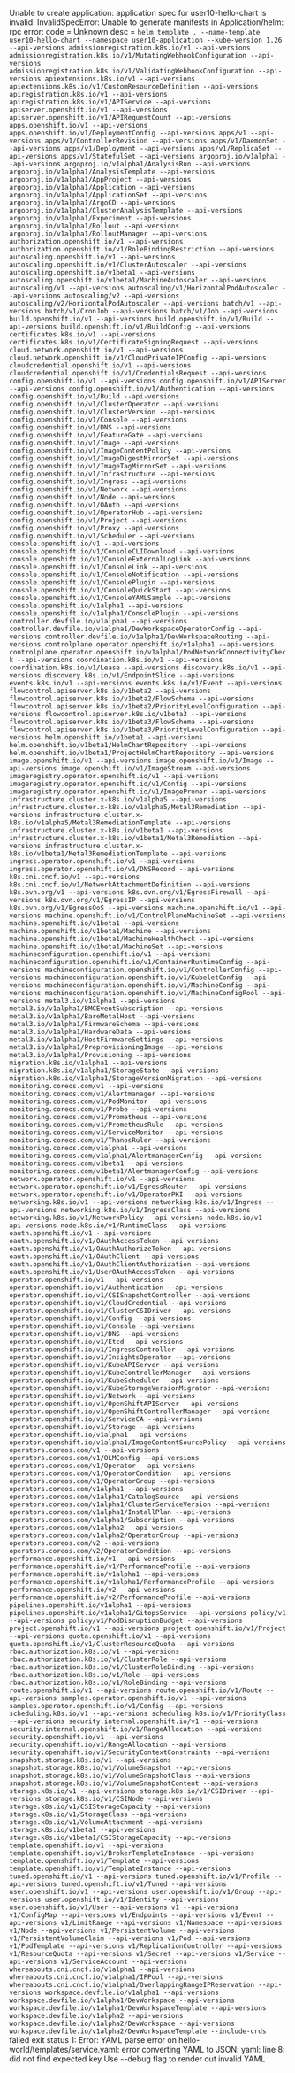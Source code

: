 Unable to create application: application spec for user10-hello-chart is invalid: InvalidSpecError: Unable to generate manifests in Application/helm: rpc error: code = Unknown desc = `helm template . --name-template user10-hello-chart --namespace user10-application --kube-version 1.26 --api-versions admissionregistration.k8s.io/v1 --api-versions admissionregistration.k8s.io/v1/MutatingWebhookConfiguration --api-versions admissionregistration.k8s.io/v1/ValidatingWebhookConfiguration --api-versions apiextensions.k8s.io/v1 --api-versions apiextensions.k8s.io/v1/CustomResourceDefinition --api-versions apiregistration.k8s.io/v1 --api-versions apiregistration.k8s.io/v1/APIService --api-versions apiserver.openshift.io/v1 --api-versions apiserver.openshift.io/v1/APIRequestCount --api-versions apps.openshift.io/v1 --api-versions apps.openshift.io/v1/DeploymentConfig --api-versions apps/v1 --api-versions apps/v1/ControllerRevision --api-versions apps/v1/DaemonSet --api-versions apps/v1/Deployment --api-versions apps/v1/ReplicaSet --api-versions apps/v1/StatefulSet --api-versions argoproj.io/v1alpha1 --api-versions argoproj.io/v1alpha1/AnalysisRun --api-versions argoproj.io/v1alpha1/AnalysisTemplate --api-versions argoproj.io/v1alpha1/AppProject --api-versions argoproj.io/v1alpha1/Application --api-versions argoproj.io/v1alpha1/ApplicationSet --api-versions argoproj.io/v1alpha1/ArgoCD --api-versions argoproj.io/v1alpha1/ClusterAnalysisTemplate --api-versions argoproj.io/v1alpha1/Experiment --api-versions argoproj.io/v1alpha1/Rollout --api-versions argoproj.io/v1alpha1/RolloutManager --api-versions authorization.openshift.io/v1 --api-versions authorization.openshift.io/v1/RoleBindingRestriction --api-versions autoscaling.openshift.io/v1 --api-versions autoscaling.openshift.io/v1/ClusterAutoscaler --api-versions autoscaling.openshift.io/v1beta1 --api-versions autoscaling.openshift.io/v1beta1/MachineAutoscaler --api-versions autoscaling/v1 --api-versions autoscaling/v1/HorizontalPodAutoscaler --api-versions autoscaling/v2 --api-versions autoscaling/v2/HorizontalPodAutoscaler --api-versions batch/v1 --api-versions batch/v1/CronJob --api-versions batch/v1/Job --api-versions build.openshift.io/v1 --api-versions build.openshift.io/v1/Build --api-versions build.openshift.io/v1/BuildConfig --api-versions certificates.k8s.io/v1 --api-versions certificates.k8s.io/v1/CertificateSigningRequest --api-versions cloud.network.openshift.io/v1 --api-versions cloud.network.openshift.io/v1/CloudPrivateIPConfig --api-versions cloudcredential.openshift.io/v1 --api-versions cloudcredential.openshift.io/v1/CredentialsRequest --api-versions config.openshift.io/v1 --api-versions config.openshift.io/v1/APIServer --api-versions config.openshift.io/v1/Authentication --api-versions config.openshift.io/v1/Build --api-versions config.openshift.io/v1/ClusterOperator --api-versions config.openshift.io/v1/ClusterVersion --api-versions config.openshift.io/v1/Console --api-versions config.openshift.io/v1/DNS --api-versions config.openshift.io/v1/FeatureGate --api-versions config.openshift.io/v1/Image --api-versions config.openshift.io/v1/ImageContentPolicy --api-versions config.openshift.io/v1/ImageDigestMirrorSet --api-versions config.openshift.io/v1/ImageTagMirrorSet --api-versions config.openshift.io/v1/Infrastructure --api-versions config.openshift.io/v1/Ingress --api-versions config.openshift.io/v1/Network --api-versions config.openshift.io/v1/Node --api-versions config.openshift.io/v1/OAuth --api-versions config.openshift.io/v1/OperatorHub --api-versions config.openshift.io/v1/Project --api-versions config.openshift.io/v1/Proxy --api-versions config.openshift.io/v1/Scheduler --api-versions console.openshift.io/v1 --api-versions console.openshift.io/v1/ConsoleCLIDownload --api-versions console.openshift.io/v1/ConsoleExternalLogLink --api-versions console.openshift.io/v1/ConsoleLink --api-versions console.openshift.io/v1/ConsoleNotification --api-versions console.openshift.io/v1/ConsolePlugin --api-versions console.openshift.io/v1/ConsoleQuickStart --api-versions console.openshift.io/v1/ConsoleYAMLSample --api-versions console.openshift.io/v1alpha1 --api-versions console.openshift.io/v1alpha1/ConsolePlugin --api-versions controller.devfile.io/v1alpha1 --api-versions controller.devfile.io/v1alpha1/DevWorkspaceOperatorConfig --api-versions controller.devfile.io/v1alpha1/DevWorkspaceRouting --api-versions controlplane.operator.openshift.io/v1alpha1 --api-versions controlplane.operator.openshift.io/v1alpha1/PodNetworkConnectivityCheck --api-versions coordination.k8s.io/v1 --api-versions coordination.k8s.io/v1/Lease --api-versions discovery.k8s.io/v1 --api-versions discovery.k8s.io/v1/EndpointSlice --api-versions events.k8s.io/v1 --api-versions events.k8s.io/v1/Event --api-versions flowcontrol.apiserver.k8s.io/v1beta2 --api-versions flowcontrol.apiserver.k8s.io/v1beta2/FlowSchema --api-versions flowcontrol.apiserver.k8s.io/v1beta2/PriorityLevelConfiguration --api-versions flowcontrol.apiserver.k8s.io/v1beta3 --api-versions flowcontrol.apiserver.k8s.io/v1beta3/FlowSchema --api-versions flowcontrol.apiserver.k8s.io/v1beta3/PriorityLevelConfiguration --api-versions helm.openshift.io/v1beta1 --api-versions helm.openshift.io/v1beta1/HelmChartRepository --api-versions helm.openshift.io/v1beta1/ProjectHelmChartRepository --api-versions image.openshift.io/v1 --api-versions image.openshift.io/v1/Image --api-versions image.openshift.io/v1/ImageStream --api-versions imageregistry.operator.openshift.io/v1 --api-versions imageregistry.operator.openshift.io/v1/Config --api-versions imageregistry.operator.openshift.io/v1/ImagePruner --api-versions infrastructure.cluster.x-k8s.io/v1alpha5 --api-versions infrastructure.cluster.x-k8s.io/v1alpha5/Metal3Remediation --api-versions infrastructure.cluster.x-k8s.io/v1alpha5/Metal3RemediationTemplate --api-versions infrastructure.cluster.x-k8s.io/v1beta1 --api-versions infrastructure.cluster.x-k8s.io/v1beta1/Metal3Remediation --api-versions infrastructure.cluster.x-k8s.io/v1beta1/Metal3RemediationTemplate --api-versions ingress.operator.openshift.io/v1 --api-versions ingress.operator.openshift.io/v1/DNSRecord --api-versions k8s.cni.cncf.io/v1 --api-versions k8s.cni.cncf.io/v1/NetworkAttachmentDefinition --api-versions k8s.ovn.org/v1 --api-versions k8s.ovn.org/v1/EgressFirewall --api-versions k8s.ovn.org/v1/EgressIP --api-versions k8s.ovn.org/v1/EgressQoS --api-versions machine.openshift.io/v1 --api-versions machine.openshift.io/v1/ControlPlaneMachineSet --api-versions machine.openshift.io/v1beta1 --api-versions machine.openshift.io/v1beta1/Machine --api-versions machine.openshift.io/v1beta1/MachineHealthCheck --api-versions machine.openshift.io/v1beta1/MachineSet --api-versions machineconfiguration.openshift.io/v1 --api-versions machineconfiguration.openshift.io/v1/ContainerRuntimeConfig --api-versions machineconfiguration.openshift.io/v1/ControllerConfig --api-versions machineconfiguration.openshift.io/v1/KubeletConfig --api-versions machineconfiguration.openshift.io/v1/MachineConfig --api-versions machineconfiguration.openshift.io/v1/MachineConfigPool --api-versions metal3.io/v1alpha1 --api-versions metal3.io/v1alpha1/BMCEventSubscription --api-versions metal3.io/v1alpha1/BareMetalHost --api-versions metal3.io/v1alpha1/FirmwareSchema --api-versions metal3.io/v1alpha1/HardwareData --api-versions metal3.io/v1alpha1/HostFirmwareSettings --api-versions metal3.io/v1alpha1/PreprovisioningImage --api-versions metal3.io/v1alpha1/Provisioning --api-versions migration.k8s.io/v1alpha1 --api-versions migration.k8s.io/v1alpha1/StorageState --api-versions migration.k8s.io/v1alpha1/StorageVersionMigration --api-versions monitoring.coreos.com/v1 --api-versions monitoring.coreos.com/v1/Alertmanager --api-versions monitoring.coreos.com/v1/PodMonitor --api-versions monitoring.coreos.com/v1/Probe --api-versions monitoring.coreos.com/v1/Prometheus --api-versions monitoring.coreos.com/v1/PrometheusRule --api-versions monitoring.coreos.com/v1/ServiceMonitor --api-versions monitoring.coreos.com/v1/ThanosRuler --api-versions monitoring.coreos.com/v1alpha1 --api-versions monitoring.coreos.com/v1alpha1/AlertmanagerConfig --api-versions monitoring.coreos.com/v1beta1 --api-versions monitoring.coreos.com/v1beta1/AlertmanagerConfig --api-versions network.operator.openshift.io/v1 --api-versions network.operator.openshift.io/v1/EgressRouter --api-versions network.operator.openshift.io/v1/OperatorPKI --api-versions networking.k8s.io/v1 --api-versions networking.k8s.io/v1/Ingress --api-versions networking.k8s.io/v1/IngressClass --api-versions networking.k8s.io/v1/NetworkPolicy --api-versions node.k8s.io/v1 --api-versions node.k8s.io/v1/RuntimeClass --api-versions oauth.openshift.io/v1 --api-versions oauth.openshift.io/v1/OAuthAccessToken --api-versions oauth.openshift.io/v1/OAuthAuthorizeToken --api-versions oauth.openshift.io/v1/OAuthClient --api-versions oauth.openshift.io/v1/OAuthClientAuthorization --api-versions oauth.openshift.io/v1/UserOAuthAccessToken --api-versions operator.openshift.io/v1 --api-versions operator.openshift.io/v1/Authentication --api-versions operator.openshift.io/v1/CSISnapshotController --api-versions operator.openshift.io/v1/CloudCredential --api-versions operator.openshift.io/v1/ClusterCSIDriver --api-versions operator.openshift.io/v1/Config --api-versions operator.openshift.io/v1/Console --api-versions operator.openshift.io/v1/DNS --api-versions operator.openshift.io/v1/Etcd --api-versions operator.openshift.io/v1/IngressController --api-versions operator.openshift.io/v1/InsightsOperator --api-versions operator.openshift.io/v1/KubeAPIServer --api-versions operator.openshift.io/v1/KubeControllerManager --api-versions operator.openshift.io/v1/KubeScheduler --api-versions operator.openshift.io/v1/KubeStorageVersionMigrator --api-versions operator.openshift.io/v1/Network --api-versions operator.openshift.io/v1/OpenShiftAPIServer --api-versions operator.openshift.io/v1/OpenShiftControllerManager --api-versions operator.openshift.io/v1/ServiceCA --api-versions operator.openshift.io/v1/Storage --api-versions operator.openshift.io/v1alpha1 --api-versions operator.openshift.io/v1alpha1/ImageContentSourcePolicy --api-versions operators.coreos.com/v1 --api-versions operators.coreos.com/v1/OLMConfig --api-versions operators.coreos.com/v1/Operator --api-versions operators.coreos.com/v1/OperatorCondition --api-versions operators.coreos.com/v1/OperatorGroup --api-versions operators.coreos.com/v1alpha1 --api-versions operators.coreos.com/v1alpha1/CatalogSource --api-versions operators.coreos.com/v1alpha1/ClusterServiceVersion --api-versions operators.coreos.com/v1alpha1/InstallPlan --api-versions operators.coreos.com/v1alpha1/Subscription --api-versions operators.coreos.com/v1alpha2 --api-versions operators.coreos.com/v1alpha2/OperatorGroup --api-versions operators.coreos.com/v2 --api-versions operators.coreos.com/v2/OperatorCondition --api-versions performance.openshift.io/v1 --api-versions performance.openshift.io/v1/PerformanceProfile --api-versions performance.openshift.io/v1alpha1 --api-versions performance.openshift.io/v1alpha1/PerformanceProfile --api-versions performance.openshift.io/v2 --api-versions performance.openshift.io/v2/PerformanceProfile --api-versions pipelines.openshift.io/v1alpha1 --api-versions pipelines.openshift.io/v1alpha1/GitopsService --api-versions policy/v1 --api-versions policy/v1/PodDisruptionBudget --api-versions project.openshift.io/v1 --api-versions project.openshift.io/v1/Project --api-versions quota.openshift.io/v1 --api-versions quota.openshift.io/v1/ClusterResourceQuota --api-versions rbac.authorization.k8s.io/v1 --api-versions rbac.authorization.k8s.io/v1/ClusterRole --api-versions rbac.authorization.k8s.io/v1/ClusterRoleBinding --api-versions rbac.authorization.k8s.io/v1/Role --api-versions rbac.authorization.k8s.io/v1/RoleBinding --api-versions route.openshift.io/v1 --api-versions route.openshift.io/v1/Route --api-versions samples.operator.openshift.io/v1 --api-versions samples.operator.openshift.io/v1/Config --api-versions scheduling.k8s.io/v1 --api-versions scheduling.k8s.io/v1/PriorityClass --api-versions security.internal.openshift.io/v1 --api-versions security.internal.openshift.io/v1/RangeAllocation --api-versions security.openshift.io/v1 --api-versions security.openshift.io/v1/RangeAllocation --api-versions security.openshift.io/v1/SecurityContextConstraints --api-versions snapshot.storage.k8s.io/v1 --api-versions snapshot.storage.k8s.io/v1/VolumeSnapshot --api-versions snapshot.storage.k8s.io/v1/VolumeSnapshotClass --api-versions snapshot.storage.k8s.io/v1/VolumeSnapshotContent --api-versions storage.k8s.io/v1 --api-versions storage.k8s.io/v1/CSIDriver --api-versions storage.k8s.io/v1/CSINode --api-versions storage.k8s.io/v1/CSIStorageCapacity --api-versions storage.k8s.io/v1/StorageClass --api-versions storage.k8s.io/v1/VolumeAttachment --api-versions storage.k8s.io/v1beta1 --api-versions storage.k8s.io/v1beta1/CSIStorageCapacity --api-versions template.openshift.io/v1 --api-versions template.openshift.io/v1/BrokerTemplateInstance --api-versions template.openshift.io/v1/Template --api-versions template.openshift.io/v1/TemplateInstance --api-versions tuned.openshift.io/v1 --api-versions tuned.openshift.io/v1/Profile --api-versions tuned.openshift.io/v1/Tuned --api-versions user.openshift.io/v1 --api-versions user.openshift.io/v1/Group --api-versions user.openshift.io/v1/Identity --api-versions user.openshift.io/v1/User --api-versions v1 --api-versions v1/ConfigMap --api-versions v1/Endpoints --api-versions v1/Event --api-versions v1/LimitRange --api-versions v1/Namespace --api-versions v1/Node --api-versions v1/PersistentVolume --api-versions v1/PersistentVolumeClaim --api-versions v1/Pod --api-versions v1/PodTemplate --api-versions v1/ReplicationController --api-versions v1/ResourceQuota --api-versions v1/Secret --api-versions v1/Service --api-versions v1/ServiceAccount --api-versions whereabouts.cni.cncf.io/v1alpha1 --api-versions whereabouts.cni.cncf.io/v1alpha1/IPPool --api-versions whereabouts.cni.cncf.io/v1alpha1/OverlappingRangeIPReservation --api-versions workspace.devfile.io/v1alpha1 --api-versions workspace.devfile.io/v1alpha1/DevWorkspace --api-versions workspace.devfile.io/v1alpha1/DevWorkspaceTemplate --api-versions workspace.devfile.io/v1alpha2 --api-versions workspace.devfile.io/v1alpha2/DevWorkspace --api-versions workspace.devfile.io/v1alpha2/DevWorkspaceTemplate --include-crds` failed exit status 1: Error: YAML parse error on hello-world/templates/service.yaml: error converting YAML to JSON: yaml: line 8: did not find expected key Use --debug flag to render out invalid YAML